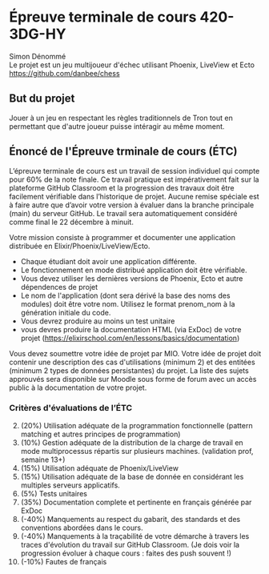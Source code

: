 # Épreuve terminale de cours 420-3DG-HY

Simon Dénommé<br/>
Le projet est un jeu multijoueur d'échec utilisant Phoenix, LiveView et Ecto<br/>
https://github.com/danbee/chess

## But du projet

Jouer à un jeu en respectant les règles traditionnels de Tron tout en permettant que d'autre joueur puisse intéragir au même moment.

## Énoncé de l'Épreuve trminale de cours (ÉTC)

L’épreuve terminale de cours est un travail de session individuel qui compte pour 60% de la note finale. Ce travail pratique est impérativement fait sur la plateforme GitHub Classroom et la progression des travaux doit être facilement vérifiable dans l’historique de projet. Aucune remise spéciale est à faire autre que d’avoir votre version à évaluer dans la branche principale (main) du serveur GitHub. Le travail sera automatiquement considéré comme final le 22 décembre à minuit.

Votre mission consiste à programmer et documenter une application distribuée en Elixir/Phoenix/LiveView/Ecto. 

* Chaque étudiant doit avoir une application différente. 
* Le fonctionnement en mode distribué application doit être vérifiable.
* Vous devez utiliser les dernières versions de Phoenix, Ecto et autre dépendences de projet
* Le nom de l'application (dont sera dérivé la base des noms des modules) doit être votre nom. Utilisez le format prenom_nom à la génération initiale du code.
* Vous devrez produire au moins un test unitaire
* vous devres produire la documentation HTML (via ExDoc) de votre projet (https://elixirschool.com/en/lessons/basics/documentation) 

Vous devez soumettre votre idée de projet par MIO. Votre idée de projet doit contenir une description des cas d'utilisations (minimum 2) et des entitées (minimum 2 types de données persistantes) du projet. La liste des sujets approuvés sera disponible sur Moodle sous forme de forum avec un accès public à la documentation de votre projet.

### Critères d'évaluations de l’ÉTC

2. (20%) Utilisation adéquate de la programmation fonctionnelle (pattern matching et autres principes de programmation)
3. (10%) Gestion adéquate de la distribution de la charge de travail en mode multiprocessus répartis sur plusieurs machines. (validation prof, semaine 13+)
4. (15%) Utilisation adéquate de Phoenix/LiveView
5. (15%) Utilisation adéquate de la base de donnée en considérant les multiples serveurs applicatifs.
6. (5%) Tests unitaires
7. (35%) Documentation complete et pertinente en français générée par ExDoc
7. (-40%) Manquements au respect du gabarit, des standards et des conventions abordées dans le cours.
8. (-40%) Manquements à la traçabilité de votre démarche à travers les traces d'évolution du travail sur GitHub Classroom. (Je dois voir la progression évoluer à chaque cours : faites des push souvent !)
9. (-10%) Fautes de français
